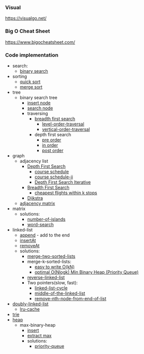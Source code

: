 ### Visual
https://visualgo.net/
### Big O Cheat Sheet
https://www.bigocheatsheet.com/
### Code implementation
* search: 
  * [binary search](search/binary-search/README.md)
* sorting
  * [quick sort](sorting/quick-sort/README.md)
  * [merge sort](sorting/merge-sort/README.md)
* tree
  * binary search tree
    * [insert node](tree/binary-search-tree/insertNode.MD)
    * [search node](tree/binary-search-tree/searchNode.MD)
    * traversing
      * [breadth first search](tree/binary-search-tree/breadthFirstSearch.MD)
        * [level-order-traversal](tree/binary-search-tree/breadth-first-search-solutions/binary-tree-level-order-traversal.js)
        * [vertical-order-traversal](tree/binary-search-tree/breadth-first-search-solutions/binary-tree-vertical-order-traversal.js)
      * depth first search
        * [pre order](tree/binary-search-tree/depthFirstSearchPreOrder.MD)
        * [in order](tree/binary-search-tree/depthFirstSearchInOrder.MD)
        * [post order](tree/binary-search-tree/depthFirstSearchPostOrder.MD)
* graph
  * adjacency list
    * [Depth First Search](graph/adjacency-list/depthFirst.MD)
      * [course schedule](2023-revisit/graph/course-schedule.js) 
      * [course schedule-ii](2023-revisit/graph/course-schedule-ii.js)
      * [Depth First Search Iterative](graph/adjacency-list/depthFirstIterative.MD)
    * [Breadth First Search](graph/adjacency-list/breadthFirst.MD)
      * [cheapest flights within k stops](graph/solutions/breadth-first-search/cheapest-flights-within-k-stops/index.js)
    * [Dijkstra](graph/adjacency-list/dijkstra.js)
  * [adjacency matrix](graph/adjacency-matrix/index.js)
* matrix
  * solutions:
    * [number-of-islands](matrix/solutions/number-of-islands/index.js)
    * [word-search](matrix/solutions/word-search/index.js)
* linked-list
  * [append](linked-list/append.MD) - add to the end
  * [insertAt](linked-list/insertAt.MD)
  * [removeAt](linked-list/removeAt.MD)
  * solutions:
    * [merge-two-sorted-lists](linked-list/solutions/merge-two-sorted-lists/index.js)
    * merge-k-sorted-lists:
      * [easy to write O(kN)](linked-list/solutions/merge-k-sorted-lists/index.js)
      * [optimal O(Nlogk) Min Binary Heap (Priority Queue)](linked-list/solutions/merge-k-sorted-lists/index-heap.js)
    * [reverse-linked-list](linked-list/solutions/reverse-linked-list/index.js)
    * Two pointers(slow, fast):
      * [linked-list-cycle](linked-list/solutions/linked-list-cycle/index.js)
      * [middle-of-the-linked-list](linked-list/solutions/middle-of-the-linked-list/index.js)
      * [remove-nth-node-from-end-of-list](linked-list/solutions/remove-nth-node-from-end-of-list/index.js)
* [doubly-linked-list](linked-list/doubly-linked-list/index.js)
  * [lru-cache](linked-list/doubly-linked-list/solutions/lru-cache/index.js)
* [trie](trie)
* [heap](heap/README.MD)
  * max-binary-heap
    * [insert](heap/maxBinaryHeapInsert.MD)
    * [extract max](heap/maxBinaryHeapExtractMax.MD)
    * solutions:
      * [priority-queue](heap/solutions/priority-queue/priorityQueue.MD)
